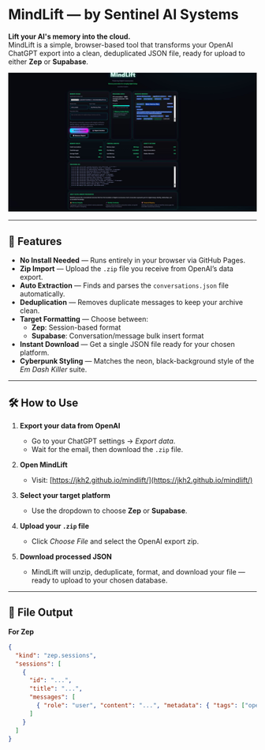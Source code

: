 # MindLift — by Sentinel AI Systems

**Lift your AI's memory into the cloud.**  
MindLift is a simple, browser-based tool that transforms your OpenAI ChatGPT export into a clean, deduplicated JSON file, ready for upload to either **Zep** or **Supabase**.

![MindLift Screenshot](mindlift.jpg) <!-- Optional: Add screenshot file in repo -->

---

## 🚀 Features
- **No Install Needed** — Runs entirely in your browser via GitHub Pages.
- **Zip Import** — Upload the `.zip` file you receive from OpenAI’s data export.
- **Auto Extraction** — Finds and parses the `conversations.json` file automatically.
- **Deduplication** — Removes duplicate messages to keep your archive clean.
- **Target Formatting** — Choose between:
  - **Zep**: Session-based format
  - **Supabase**: Conversation/message bulk insert format
- **Instant Download** — Get a single JSON file ready for your chosen platform.
- **Cyberpunk Styling** — Matches the neon, black-background style of the *Em Dash Killer* suite.

---

## 🛠 How to Use
1. **Export your data from OpenAI**  
   - Go to your ChatGPT settings → *Export data*.  
   - Wait for the email, then download the `.zip` file.

2. **Open MindLift**  
   - Visit: [https://jkh2.github.io/mindlift/](https://jkh2.github.io/mindlift/)  
  

3. **Select your target platform**  
   - Use the dropdown to choose **Zep** or **Supabase**.

4. **Upload your `.zip` file**  
   - Click *Choose File* and select the OpenAI export zip.

5. **Download processed JSON**  
   - MindLift will unzip, deduplicate, format, and download your file — ready to upload to your chosen database.

---

## 📂 File Output

**For Zep**
```json
{
  "kind": "zep.sessions",
  "sessions": [
    {
      "id": "...",
      "title": "...",
      "messages": [
        { "role": "user", "content": "...", "metadata": { "tags": ["openai-export"] } }
      ]
    }
  ]
}
